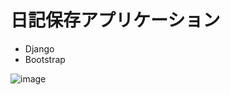 # 日記保存アプリケーション
- Django
- Bootstrap

![image](https://github.com/Ittalian/Private_Diary/assets/137425898/b42ee8b3-fafd-422b-965d-2df5ac974e7f)
